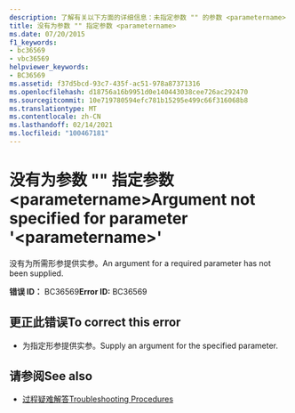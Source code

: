 ```yaml
---
description: 了解有关以下方面的详细信息：未指定参数 "" 的参数 <parametername>
title: 没有为参数 "" 指定参数 <parametername>
ms.date: 07/20/2015
f1_keywords:
- bc36569
- vbc36569
helpviewer_keywords:
- BC36569
ms.assetid: f37d5bcd-93c7-435f-ac51-978a87371316
ms.openlocfilehash: d18756a16b9951d0e140443038cee726ac292470
ms.sourcegitcommit: 10e719780594efc781b15295e499c66f316068b8
ms.translationtype: MT
ms.contentlocale: zh-CN
ms.lasthandoff: 02/14/2021
ms.locfileid: "100467181"
---
```

# <a name="argument-not-specified-for-parameter-parametername"></a><span data-ttu-id="8af57-103">没有为参数 "" 指定参数 \<parametername></span><span class="sxs-lookup"><span data-stu-id="8af57-103">Argument not specified for parameter '\<parametername>'</span></span>

<span data-ttu-id="8af57-104">没有为所需形参提供实参。</span><span class="sxs-lookup"><span data-stu-id="8af57-104">An argument for a required parameter has not been supplied.</span></span>  
  
 <span data-ttu-id="8af57-105">**错误 ID：** BC36569</span><span class="sxs-lookup"><span data-stu-id="8af57-105">**Error ID:** BC36569</span></span>  
  
## <a name="to-correct-this-error"></a><span data-ttu-id="8af57-106">更正此错误</span><span class="sxs-lookup"><span data-stu-id="8af57-106">To correct this error</span></span>  
  
- <span data-ttu-id="8af57-107">为指定形参提供实参。</span><span class="sxs-lookup"><span data-stu-id="8af57-107">Supply an argument for the specified parameter.</span></span>  
  
## <a name="see-also"></a><span data-ttu-id="8af57-108">请参阅</span><span class="sxs-lookup"><span data-stu-id="8af57-108">See also</span></span>

- [<span data-ttu-id="8af57-109">过程疑难解答</span><span class="sxs-lookup"><span data-stu-id="8af57-109">Troubleshooting Procedures</span></span>](../programming-guide/language-features/procedures/troubleshooting-procedures.md)
